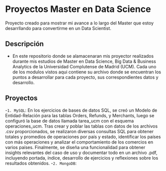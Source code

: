 # Proyectos Master en Data Science
Proyecto creado para mostrar mi avance a lo largo del Master que estoy desarrllando para convertirme en un Data Scientist.
## Descripción
- En este repositorio donde se alamacenaran mis proyector realizados durante mis estudios de Master en Data Science, Big Data & Business Analytics de la Universidad Complutense de Madrid (UCM). Cada uno de los modulos vistos aqui contiene su archivo donde se encuentran los puntos a desarrollar para cada proyecto, sus correspondientes datos y desarrollo.
## Proyectos
-`1. MySQL`: En los ejercicios de bases de datos SQL, se creó un Modelo de Entidad-Relación para las tablas Orders, Refunds, y Merchants, luego se configuró la base de datos llamada tarea_ucm con el esquema operaciones_ucm. Tras crear y poblar las tablas con datos de los archivos .csv proporcionados, se realizaron diversas consultas SQL para obtener totales y promedios de operaciones por país y estado, identificar los países con más operaciones y analizar el comportamiento de los comercios en varios países. Finalmente, se diseña una funcionalidad para obtener insights relevantes del caso de uso y documentar todo en un archivo .pdf, incluyendo portada, índice, desarrollo de ejercicios y reflexiones sobre los resultados obtenidos.
-`2. MongoDB`: 







